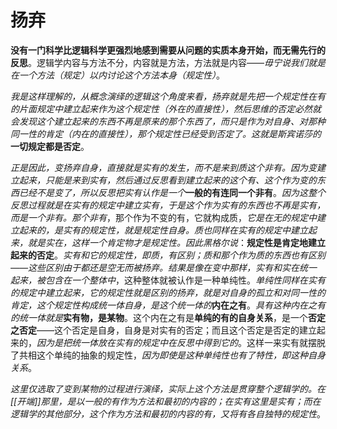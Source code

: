# 扬弃

**没有一门科学比逻辑科学更强烈地感到需要从问题的实质本身开始，而无需先行的反思**。逻辑学内容与方法不分，内容就是方法，方法就是内容——_毋宁说我们就是在一个方法（规定）以内讨论这个方法本身（规定性）_。

_我是这样理解的，从概念演绎的逻辑这个角度来看，扬弃就是先把一个规定性在有的片面规定中建立起来作为这个规定性（外在的直接性），然后思维的否定必然就会发现这个建立起来的东西不再是原来的那个东西了，而只是作为对自身、对那种同一性的肯定（内在的直接性），那个规定性已经受到否定了。这就是斯宾诺莎的_**一切规定都是否定**。

_正是因此，变扬弃自身，直接就是实有的发生，而不是来到质这个非有。因为变建立起来，只能是来到实有，然后通过反思看到建立起来的这个有、这个作为变的东西已经不是变了，所以反思把实有认作是一个_**一般的有连同一个非有**。_因为这整个反思过程就是在实有的规定中建立实有，于是这个作为实有的东西也不再是实有，而是一个非有。那个非有_，那个作为不变的有，它就构成质，_它是在无的规定中建立起来的，是实有的规定性，就是规定性自身。质也同样在实有的规定中建立起来，就是实在，这样一个肯定物才是规定性。因此黑格尔说_：**规定性是肯定地建立起来的否定**。_实有和它的规定性，即质，有区别；质和那个作为质的东西也有区别——这些区别由于都还是空无而被扬弃。结果是像在变中那样，实有和实在统一起来，被包含在一个整体中_，这种整体就被认作是一种单纯性。_单纯性同样在实有的规定中建立起来，它的规定性就是区别的扬弃，就是对自身的孤立和对同一性的肯定，这个规定性构成统一体自身，是这个统一体的_**内在之有**。_具有这种内在之有的统一体就是_**实有物，是某物**。这个内在之有是**单纯的有的自身关系**，是一个**否定之否定**——这个否定是自身，自身是对实有的否定；而且这个否定是否定的建立起来的，_因为是把统一体放在实有的规定中在反思中得到它的_。这样一来实有就摆脱了共相这个单纯的抽象的规定性，_因为即使是这种单纯性也有了特性，即这种自身关系_。

_这里仅选取了变到某物的过程进行演绎，实际上这个方法是贯穿整个逻辑学的。在[[开端]]那里，是以一般的有作为方法和最初的内容的；在实有这里是实有；而在逻辑学的其他部分，这个作为方法和最初的内容的有，又将有各自独特的规定性_。